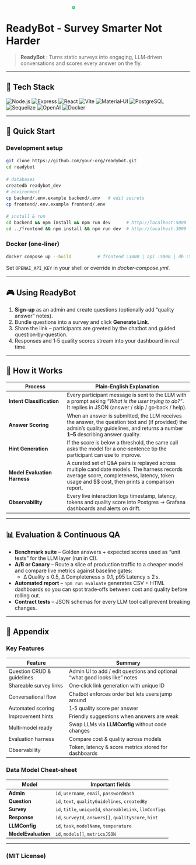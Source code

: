 <div style="width:10px; height:10px; margin-left:180px;">

![ReadyBot Logo](images/logo.png)

</div>

# ReadyBot - Survey Smarter Not Harder

> **ReadyBot** : Turns static surveys into engaging, LLM‑driven conversations and scores every answer on the fly.

---

## 🔧 Tech Stack

<p>
  <img alt="Node.js" src="https://img.shields.io/badge/Node.js-339933?logo=node.js&logoColor=white">
  <img alt="Express" src="https://img.shields.io/badge/Express-000000?logo=express&logoColor=white">
  <img alt="React" src="https://img.shields.io/badge/React-61DAFB?logo=react&logoColor=white">
  <img alt="Vite" src="https://img.shields.io/badge/Vite-646CFF?logo=vite&logoColor=white">
  <img alt="Material‑UI" src="https://img.shields.io/badge/MUI-007FFF?logo=mui&logoColor=white">
  <img alt="PostgreSQL" src="https://img.shields.io/badge/PostgreSQL-4169E1?logo=postgresql&logoColor=white">
  <img alt="Sequelize" src="https://img.shields.io/badge/Sequelize-52B0E7?logo=sequelize&logoColor=white">
  <img alt="OpenAI" src="https://img.shields.io/badge/OpenAI-412991?logo=openai&logoColor=white">
  <img alt="Docker" src="https://img.shields.io/badge/Docker-2496ED?logo=docker&logoColor=white">
</p>

---

## 🚀 Quick Start

### Development setup

```bash
git clone https://github.com/your‑org/readybot.git
cd readybot

# databases
createdb readybot_dev
# environment
cp backend/.env.example backend/.env   # edit secrets
cp frontend/.env.example frontend/.env

# install & run
cd backend && npm install && npm run dev      # http://localhost:5000
cd ../frontend && npm install && npm run dev  # http://localhost:3000
```

### Docker (one‑liner)

```bash
docker compose up --build          # frontend :3000 | api :5000 | db :5432
```

Set `OPENAI_API_KEY` in your shell or override in *docker‑compose.yml*.

---

## 🎮 Using ReadyBot

1. **Sign‑up** as an admin and create questions (optionally add “quality answer” notes).  
2. Bundle questions into a survey and click **Generate Link**.  
3. Share the link – participants are greeted by the chatbot and guided question‑by‑question.  
4. Responses and 1‑5 quality scores stream into your dashboard in real time.

---

## 🤖 How it Works

| Process | Plain‑English Explanation |
|---------|---------------------------|
| **Intent Classification** | Every participant message is sent to the LLM with a prompt asking *“What is the user trying to do?”*. It replies in JSON (answer / skip / go‑back / help). |
| **Answer Scoring** | When an answer is submitted, the LLM receives the answer, the question text and (if provided) the admin’s quality guidelines, and returns a number **1–5** describing answer quality. |
| **Hint Generation** | If the score is below a threshold, the same call asks the model for a one‑sentence tip the participant can use to improve. |
| **Model Evaluation Harness** | A curated set of Q&A pairs is replayed across multiple candidate models. The harness records average score, completeness, latency, token usage and $$ cost, then prints a comparison report. |
| **Observability** | Every live interaction logs timestamp, latency, tokens and quality score into Postgres → Grafana dashboards and alerts on drift. |

---

## 📊 Evaluation & Continuous QA

* **Benchmark suite** – Golden answers + expected scores used as “unit tests” for the LLM layer (run in CI).  
* **A/B or Canary** – Route a slice of production traffic to a cheaper model and compare live metrics against baseline gates:  
  * Δ Quality ≤ 0.5, Δ Completeness ≤ 0.1, p95 Latency ≤ 2 s.  
* **Automated report** – `npm run evaluate` generates CSV + HTML dashboards so you can spot trade‑offs between cost and quality before rolling out.  
* **Contract tests** – JSON schemas for every LLM tool call prevent breaking changes.  

---

## 📑 Appendix

### Key Features

| Feature | Summary |
|---------|---------|
| Question CRUD & guidelines | Admin UI to add / edit questions and optional “what good looks like” notes |
| Shareable survey links | One‑click link generation with unique ID |
| Conversational flow | Chatbot enforces order but lets users jump around |
| Automated scoring | 1‑5 quality score per answer |
| Improvement hints | Friendly suggestions when answers are weak |
| Multi‑model ready | Swap LLMs via **LLMConfig** without code changes |
| Evaluation harness | Compare cost & quality across models |
| Observability | Token, latency & score metrics stored for dashboards |

### Data Model Cheat‑sheet

| Model | Important fields |
|-------|-----------------|
| **Admin** | `id`, `username`, `email`, `passwordHash` |
| **Question** | `id`, `text`, `qualityGuidelines`, `createdBy` |
| **Survey** | `id`, `title`, `uniqueId`, `shareableLink`, `llmConfigs` |
| **Response** | `id`, `surveyId`, `answers[]`, `qualityScore`, `hint` |
| **LLMConfig** | `id`, `task`, `modelName`, `temperature` |
| **ModelEvaluation** | `id`, `models[]`, `metricsJSON` |

---

### (MIT License)
